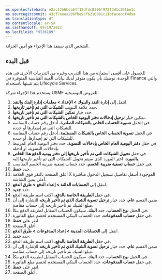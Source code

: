 ```yaml
---
ms.openlocfilehash: e2ac12b6bda64f12dfdc8306f972f3d1c391be1c
ms.sourcegitcommit: 43cf7aeea286fbe9cf6210881c11bfacecdf4d9a
ms.translationtype: HT
ms.contentlocale: ar-SA
ms.lasthandoff: 09/19/2022
ms.locfileid: "9536189"
---
```

الشخص الذي سينفذ هذا الإجراء هو أمين الخزانة.
 
## <a name="before-you-begin"></a>قبل البدء 

للحصول على أقصى استفادة من هذا التدريب وغيره من التدريبات الأخرى في هذه الوحدة، نوصيك بأن يكون متوفر لديك بيانات العينة القياسية المتوفرة في Finance والتي يتم تثبيتها باستخدام Lifecycle Services. 

يستخدم هذا الإجراء شركة USMF للعروض التوضيحية.

1.  انتقل إلى **‏‫إدارة النقد والبنوك‬ > الإعداد > معلمات إدارة البنك والنقد**.
2.  حدد علامة التبويب **الشيكات التي تم تأخير تاريخها**.
3.  حدد خيار **تمكين الشيكات التي تم تأخير تاريخها**.
4.  تمكين خيار **ترحيل إدخالات دفتر اليومية الخاص بالشيكات التي تم تأخير تاريخها**.
5.  في الحقل **تسوية الحساب الخاص بالشيكات الصادرة**، أدخل رقم حساب المقاصة للشيكات التي تم إصدارها أو حدده.
6.  في الحقل **تسوية الحساب الخاص بالشيكات المستلمة**، أدخل رقم حساب المقاصة للشيكات التي تم إصدارها، أو حدده.
7.  في حقل **دفتر اليومية العام الخاص بإدخالات التسوية**، حدد دفتر اليومية العام المرتبط بإدخالات التسوية، أو أدخله.
8.  في حقل **تحويل الشيكات التي تم تأخير تاريخها إلى دفتر يومية الدفع هذا الخاص بالمورد**، اختر المورد الذي سيتم تحويل الشيكات التي تم تأخير تاريخها إليه.
9.  في حقل **حساب تصفية ضريبة الخصم**، حدد حساب تصفية ضريبة الخصم المناسب.
10. حدد **حفظ**.
11. أغلق الصفحة بالنقر فوق العلامة X الموجودة أسفل تفاصيل تسجيل الدخول مباشرة أعلى يمين الشاشة.
12. انتقل إلى **الحسابات الدائنة > إعداد الدفع > طرق الدفع**.
13. حدد **جديد‎**.
14. في حقل **الطريقة الخاصة بالدفع**، اكتب اسم طريقة الدفع.
15. ضمن القسم **عام**، حدد خيار **ترحيل تسوية الشيك الذي تم تأخير تاريخه** للإشارة إلى أن مبلغ الشيك تم تأخير تاريخه إلى حساب مقاصة.
16. في الحقل **نوع الحساب**، حدد **البنك**. سيكون الحساب المقابل لطريقة الدفع بنكاً.
17. في حقل **حساب المدفوعات**، حدد الحساب البنكي المستخدم لخصم مبلغ الفاتورة.
18. انقر على **حفظ**.
18. أغلق الصفحة.
19. انتقل إلى **الحسابات المدينة > إعداد المدفوعات > طرق الدفع**.
20. حدد **جديد‎**.
21. في حقل **الطريقة الخاصة بالدفع**، اكتب اسم طريقة الدفع.
22. ضمن القسم **عام**، حدد خيار **ترحيل تسوية الشيك الذي تم تأخير تاريخه** للإشارة إلى أن مبلغ الشيك تم تأخير تاريخه إلى حساب مقاصة.
23. في الحقل **نوع الحساب**، حدد **البنك**. سيكون الحساب المقابل لطريقة الدفع بنكاً.
24. في حقل **حساب المدفوعات**، حدد الحساب البنكي المستخدم لخصم مبلغ الفاتورة.
25. انقر على **حفظ**.
25. أغلق الصفحة.

